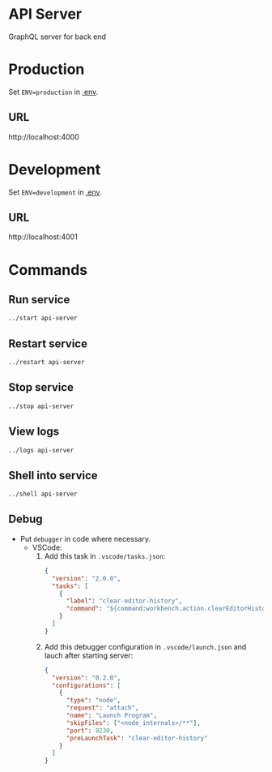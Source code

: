 # API Server
GraphQL server for back end

# Production

Set `ENV=production` in [.env](../.env).


## URL

http://localhost:4000

# Development

Set `ENV=development` in [.env](../.env).


## URL

http://localhost:4001

# Commands

## Run service

```bash
../start api-server
```

## Restart service

```bash
../restart api-server
```

## Stop service

```bash
../stop api-server
```

## View logs

```bash
../logs api-server
```

## Shell into service

```bash
../shell api-server
```

## Debug

- Put `debugger` in code where necessary.
  - VSCode:
    1. Add this task in `.vscode/tasks.json`:
        ```json
        {
          "version": "2.0.0",
          "tasks": [
            {
              "label": "clear-editor-history",
              "command": "${command:workbench.action.clearEditorHistory}"
            }
          ]
        }
        ```
    1. Add this debugger configuration in `.vscode/launch.json` and lauch after starting server:
        ```json
        {
          "version": "0.2.0",
          "configurations": [
            {
              "type": "node",
              "request": "attach",
              "name": "Launch Program",
              "skipFiles": ["<node_internals>/**"],
              "port": 9230,
              "preLaunchTask": "clear-editor-history"
            }
          ]
        }
        ```
